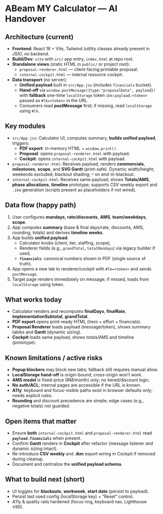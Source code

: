 # ABeam MY Calculator — AI Handover

## Architecture (current)
- **Frontend**: React 18 + Vite, Tailwind (utility classes already present in JSX), no backend.
- **Build/Dev**: `vite` with `src/` app entry, `index.html` at repo root.
- **Standalone views** (static HTML in `public/` or project root):
  - `proposal-renderer.html` — client-facing printable proposal.
  - `internal-cockpit.html` — internal resource cockpit.
- **Data transport** (no server):
  - **Unified payload** built in `src/App.jsx` (includes `financials` bucket).
  - **Hand-off** via `window.postMessage({type:"proposalData", payload})` with **fallback** one-time `localStorage` token `ikm:payload:<token>` passed as `#lk=<token>` in the URL.
  - Consumers read **postMessage** first; if missing, read `localStorage` using `#lk`.

## Key modules
- `src/App.jsx`: Calculator UI, computes summary, **builds unified payload**, triggers:
  - **PDF export**: in-memory HTML + `window.print()`.
  - **Proposal**: opens `proposal-renderer.html` with payload.
  - **Cockpit**: opens `internal-cockpit.html` with payload.
- `proposal-renderer.html`: Receives payload, renders **commercials**, **milestones**, **scope**, and **SVG Gantt** (print-safe). Dynamic width/height; weekends excluded; blackout shading; `*` on end-in-blackout.
- `internal-cockpit.html`: Receives same payload; shows **Totals/AMS**, **phase allocations**, **timeline** prototype; supports CSV weekly export and `.ikm` generation (scripts present as placeholders if not wired).

## Data flow (happy path)
1. User configures **mandays**, **rate/discounts**, **AMS**, **team/weekdays**, **scope**.
2. App computes **summary** (base & final days/rate, discounts, AMS, rounding, totals) and derives **timeline weeks**.
3. App builds **unified payload**:
   - Calculator knobs (client, tier, staffing, scope),
   - Renderer fields (e.g., `grandTotal`, `totalMandays`) via legacy builder if used,
   - **`financials`**: canonical numbers shown in PDF (single source of truth).
4. App opens a new tab to renderer/cockpit with `#lk=<token>` and sends `postMessage`.
5. Target page renders immediately on message; if missed, loads from `localStorage` using token.

## What works today
- Calculator renders and recomputes **finalDays**, **finalRate**, **implementationSubtotal**, **grandTotal**.
- **PDF export** opens print-ready HTML (hero + effort + financials).
- **Proposal Renderer** loads payload (message/token), shows summary tables and **Gantt** (dynamic sizing).
- **Cockpit** loads same payload, shows totals/AMS and timeline (prototype).

## Known limitations / active risks
- **Popup blockers** may block new tabs; fallback still requires manual allow.
- **LocalStorage hand-off** is origin-bound; cross-origin won’t work.
- **AMS model** is fixed-price (RM/month) only; no tiered/discount logic.
- **No auth/ACL**; internal pages are accessible if the URL is known.
- **A11y**: keyboard and focus-visible paths exist in browser defaults only; needs explicit rules.
- **Rounding** and discount precedence are simple; edge cases (e.g., negative totals) not guarded.

## Open items that matter
- Ensure **both** `internal-cockpit.html` and `proposal-renderer.html` read **`payload.financials`** when present.
- Confirm **Gantt** renders in **Cockpit** after refactor (message listener and dynamic sizing intact).
- Re-introduce **CSV weekly** and **.ikm** export wiring in Cockpit if removed during cleanup.
- Document and centralize the **unified payload schema**.

## What to build next (short)
- UI toggles for **blackouts**, **workweek**, **start date** (persist to payload).
- Persist last used config (localStorage key) + “Reset” control.
- A11y & quality rails hardened (focus ring, keyboard nav, Lighthouse ≥90).
